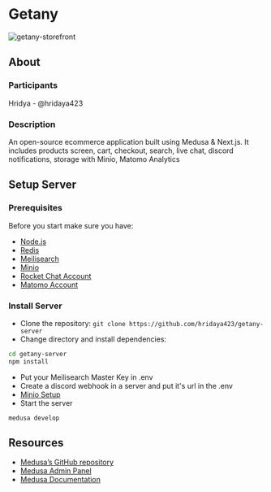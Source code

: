# Getany

![getany-storefront](https://socialify.git.ci/hridaya423/getany-storefront/image?font=Inter&language=1&logo=https%3A%2F%2Fmedusajs.com%2Fimages%2Fmedusa-logo-black.svg&name=1&owner=1&pattern=Signal&stargazers=1&theme=Light)

## About

### Participants
Hridya - @hridaya423

### Description
An open-source ecommerce application built using Medusa & Next.js. It includes products screen, cart, checkout, search, live chat, discord notifications, storage with Minio, Matomo Analytics

## Setup Server

### Prerequisites

Before you start make sure you have:
* [Node.js](https://nodejs.org/en/)
* [Redis](https://redis.io/docs/getting-started/installation/install-redis-on-windows/)
* [Meilisearch](https://docs.meilisearch.com/learn/getting_started/quick_start.html#setup-and-installation)
* [Minio](https://min.io/docs/minio/windows/index.html)
* [Rocket Chat Account](https://www.rocket.chat/)
* [Matomo Account](https://matomo.org/)

### Install Server
* Clone the repository:
`git clone https://github.com/hridaya423/getany-server`
* Change directory and install dependencies:
```bash
cd getany-server
npm install
```
* Put your Meilisearch Master Key in .env
* Create a discord webhook in a server and put it's url in the .env
* [Minio Setup](https://docs.medusajs.com/add-plugins/minio)
* Start the server

`medusa develop`

## Resources
- [Medusa’s GitHub repository](https://github.com/medusajs/medusa)
- [Medusa Admin Panel](https://github.com/medusajs/admin)
- [Medusa Documentation](https://docs.medusajs.com/)
